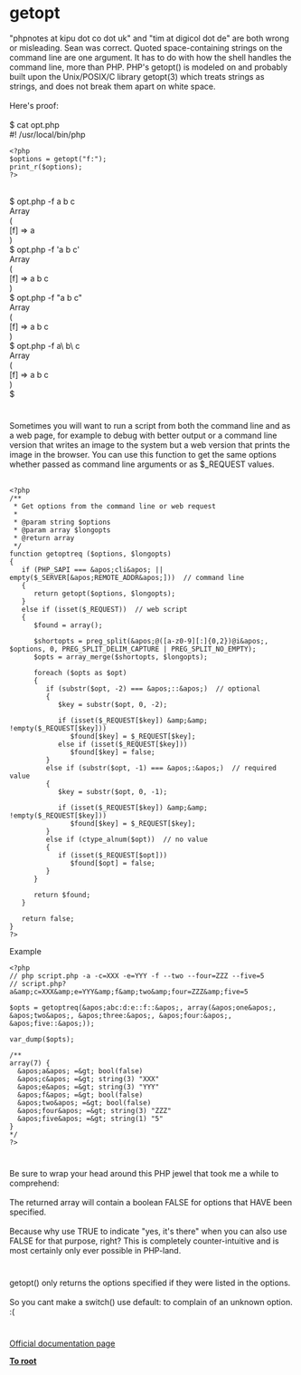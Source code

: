 # getopt



"phpnotes at kipu dot co dot uk" and "tim at digicol dot de" are both wrong or misleading.  Sean was correct.  Quoted space-containing strings on the command line are one argument.  It has to do with how the shell handles the command line, more than PHP.  PHP&apos;s getopt() is modeled on and probably built upon the Unix/POSIX/C library getopt(3) which treats strings as strings, and does not break them apart on white space.<br><br>Here&apos;s proof:<br><br>$ cat opt.php<br>#! /usr/local/bin/php<br>

```
<?php
$options = getopt("f:");
print_r($options);
?>
```
<br>$ opt.php -f a b c<br>Array<br>(<br>    [f] =&gt; a<br>)<br>$ opt.php -f &apos;a b c&apos;<br>Array<br>(<br>    [f] =&gt; a b c<br>)<br>$ opt.php -f "a b c"<br>Array<br>(<br>    [f] =&gt; a b c<br>)<br>$ opt.php -f a\ b\ c<br>Array<br>(<br>    [f] =&gt; a b c<br>)<br>$  

#

Sometimes you will want to run a script from both the command line and as a web page, for example to debug with better output or a command line version that writes an image to the system but a web version that prints the image in the browser. You can use this function to get the same options whether passed as command line arguments or as $_REQUEST values.<br><br>

```
<?php
/**
 * Get options from the command line or web request
 * 
 * @param string $options
 * @param array $longopts
 * @return array
 */
function getoptreq ($options, $longopts)
{
   if (PHP_SAPI === &apos;cli&apos; || empty($_SERVER[&apos;REMOTE_ADDR&apos;]))  // command line
   {
      return getopt($options, $longopts);
   }
   else if (isset($_REQUEST))  // web script
   {
      $found = array();

      $shortopts = preg_split(&apos;@([a-z0-9][:]{0,2})@i&apos;, $options, 0, PREG_SPLIT_DELIM_CAPTURE | PREG_SPLIT_NO_EMPTY);
      $opts = array_merge($shortopts, $longopts);

      foreach ($opts as $opt)
      {
         if (substr($opt, -2) === &apos;::&apos;)  // optional
         {
            $key = substr($opt, 0, -2);

            if (isset($_REQUEST[$key]) &amp;&amp; !empty($_REQUEST[$key]))
               $found[$key] = $_REQUEST[$key];
            else if (isset($_REQUEST[$key]))
               $found[$key] = false;
         }
         else if (substr($opt, -1) === &apos;:&apos;)  // required value
         {
            $key = substr($opt, 0, -1);

            if (isset($_REQUEST[$key]) &amp;&amp; !empty($_REQUEST[$key]))
               $found[$key] = $_REQUEST[$key];
         }
         else if (ctype_alnum($opt))  // no value
         {
            if (isset($_REQUEST[$opt]))
               $found[$opt] = false;
         }
      }

      return $found;
   }

   return false;
}
?>
```


Example



```
<?php
// php script.php -a -c=XXX -e=YYY -f --two --four=ZZZ --five=5
// script.php?a&amp;c=XXX&amp;e=YYY&amp;f&amp;two&amp;four=ZZZ&amp;five=5

$opts = getoptreq(&apos;abc:d:e::f::&apos;, array(&apos;one&apos;, &apos;two&apos;, &apos;three:&apos;, &apos;four:&apos;, &apos;five::&apos;));

var_dump($opts);

/**
array(7) {
  &apos;a&apos; =&gt; bool(false)
  &apos;c&apos; =&gt; string(3) "XXX"
  &apos;e&apos; =&gt; string(3) "YYY"
  &apos;f&apos; =&gt; bool(false)
  &apos;two&apos; =&gt; bool(false)
  &apos;four&apos; =&gt; string(3) "ZZZ"
  &apos;five&apos; =&gt; string(1) "5"
}
*/
?>
```
  

#

Be sure to wrap your head around this PHP jewel that took me a while to comprehend:<br><br>The returned array will contain a boolean FALSE for options that HAVE been specified.<br><br>Because why use TRUE to indicate "yes, it&apos;s there" when you can also use FALSE for that purpose, right? This is completely counter-intuitive and is most certainly only ever possible in PHP-land.  

#

getopt() only returns the options specified if they were listed in the options.<br><br>So you cant make a switch() use default: to complain of an unknown option. :(  

#

[Official documentation page](https://www.php.net/manual/en/function.getopt.php)

**[To root](/README.md)**